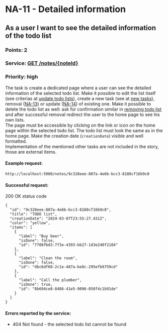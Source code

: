# NA-11 - Detailed information

## As a user I want to see the detailed information of the todo list

### Points: 2
### Service: [GET /notes/{noteId}](http://localhost:5000/api-doc#/Notes/NotesController_getNote)
### Priority: high

The task is create a dedicated page where a user can see the detailed information of the selected todo list. Make it possible to edit the list itself (see criterias at [update todo lists](./NA-09.md)), create a new task (see at [new tasks](./NA-12.md)), removal ([NA-13](./NA-13.md)) or update ([NA-14](./NA-14.md)) of existing one. Make it possible to delete the todo list as well: ask for confirmation similar in [removing todo list](./NA-10.md) and after successful removal redirect the user to the home page to see his own lists.  
The page must be accessible by clicking on the link or icon on the home page within the selected todo list. The todo list must look the same as in the home page. Make the creation date (`creationDate`) visible and well formatted.  
Implementation of the mentioned other tasks are not included in the story, those are external items.

#### Example request:
`http://localhost:5000/notes/9c328eee-807a-4e6b-bcc3-8188cf16b9c0`

#### Successful request:
200 OK status code
```
{
  "id": "9c328eee-807a-4e6b-bcc3-8188cf16b9c0",
  "title": "TODO list",
  "creationDate": "2024-03-07T23:55:27.431Z",
  "color": "yellow",
  "items": [
    {
      "label": "Buy beer",
      "isDone": false,
      "id": "7708fbd3-7f3e-4393-bb27-1d3e240f2184"
    },
    {
      "label": "Clean the room",
      "isDone": false,
      "id": "dbc6df60-2c1e-487a-be8c-295efb9759cd"
    },
    {
      "label": "Call the plumber",
      "isDone": true,
      "id": "8b694ce8-8486-41e5-9096-058f4c1b91de"
    }
  ]
}
```

#### Errors reported by the service:
- 404 Not found - the selected todo list cannot be found